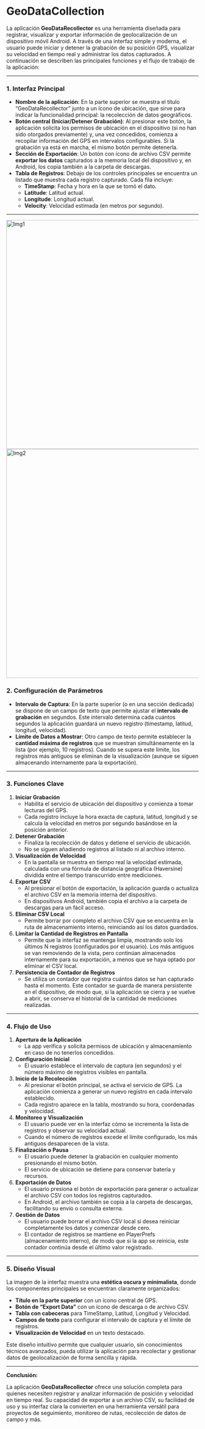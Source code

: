 # GeoDataCollection
La aplicación **GeoDataRecollector** es una herramienta diseñada para registrar, visualizar y exportar información de geolocalización de un dispositivo móvil Android. A través de una interfaz simple y moderna, el usuario puede iniciar y detener la grabación de su posición GPS, visualizar su velocidad en tiempo real y administrar los datos capturados. A continuación se describen las principales funciones y el flujo de trabajo de la aplicación:

---

### 1. Interfaz Principal

- **Nombre de la aplicación**: En la parte superior se muestra el título “GeoDataRecollector” junto a un ícono de ubicación, que sirve para indicar la funcionalidad principal: la recolección de datos geográficos.
- **Botón central (Iniciar/Detener Grabación)**: Al presionar este botón, la aplicación solicita los permisos de ubicación en el dispositivo (si no han sido otorgados previamente) y, una vez concedidos, comienza a recopilar información del GPS en intervalos configurables. Si la grabación ya está en marcha, el mismo botón permite detenerla.
- **Sección de Exportación**: Un botón con ícono de archivo CSV permite **exportar los datos** capturados a la memoria local del dispositivo y, en Android, los copia también a la carpeta de descargas.
- **Tabla de Registros**: Debajo de los controles principales se encuentra un listado que muestra cada registro capturado. Cada fila incluye:
    - **TimeStamp**: Fecha y hora en la que se tomó el dato.
    - **Latitude**: Latitud actual.
    - **Longitude**: Longitud actual.
    - **Velocity**: Velocidad estimada (en metros por segundo).

---

<img src="https://github.com/user-attachments/assets/4ce91649-b70f-41f3-9fdb-9910e2aafaf9" alt="Img1" height="600">
<img src="https://github.com/user-attachments/assets/29787b30-b1c4-43ee-a4de-fe63723c1d5a" alt="Img2" height="600">

### 2. Configuración de Parámetros

- **Intervalo de Captura**: En la parte superior (o en una sección dedicada) se dispone de un campo de texto que permite ajustar el **intervalo de grabación** en segundos. Este intervalo determina cada cuántos segundos la aplicación guardará un nuevo registro (timestamp, latitud, longitud, velocidad).
- **Límite de Datos a Mostrar**: Otro campo de texto permite establecer la **cantidad máxima de registros** que se muestran simultáneamente en la lista (por ejemplo, 10 registros). Cuando se supera este límite, los registros más antiguos se eliminan de la visualización (aunque se siguen almacenando internamente para la exportación).

---

### 3. Funciones Clave

1. **Iniciar Grabación**
    - Habilita el servicio de ubicación del dispositivo y comienza a tomar lecturas del GPS.
    - Cada registro incluye la hora exacta de captura, latitud, longitud y se calcula la velocidad en metros por segundo basándose en la posición anterior.
2. **Detener Grabación**
    - Finaliza la recolección de datos y detiene el servicio de ubicación.
    - No se siguen añadiendo registros al listado ni al archivo interno.
3. **Visualización de Velocidad**
    - En la pantalla se muestra en tiempo real la velocidad estimada, calculada con una fórmula de distancia geográfica (Haversine) dividida entre el tiempo transcurrido entre mediciones.
4. **Exportar CSV**
    - Al presionar el botón de exportación, la aplicación guarda o actualiza el archivo CSV en la memoria interna del dispositivo.
    - En dispositivos Android, también copia el archivo a la carpeta de descargas para un fácil acceso.
5. **Eliminar CSV Local**
    - Permite borrar por completo el archivo CSV que se encuentra en la ruta de almacenamiento interno, reiniciando así los datos guardados.
6. **Limitar la Cantidad de Registros en Pantalla**
    - Permite que la interfaz se mantenga limpia, mostrando solo los últimos N registros (configurados por el usuario). Los más antiguos se van removiendo de la vista, pero continúan almacenados internamente para su exportación, a menos que se haya optado por eliminar el CSV local.
7. **Persistencia de Contador de Registros**
    - Se utiliza un contador que registra cuántos datos se han capturado hasta el momento. Este contador se guarda de manera persistente en el dispositivo, de modo que, si la aplicación se cierra y se vuelve a abrir, se conserva el historial de la cantidad de mediciones realizadas.

---

### 4. Flujo de Uso

1. **Apertura de la Aplicación**
    - La app verifica y solicita permisos de ubicación y almacenamiento en caso de no tenerlos concedidos.
2. **Configuración Inicial**
    - El usuario establece el intervalo de captura (en segundos) y el número máximo de registros visibles en pantalla.
3. **Inicio de la Recolección**
    - Al presionar el botón principal, se activa el servicio de GPS. La aplicación comienza a generar un nuevo registro en cada intervalo establecido.
    - Cada registro aparece en la tabla, mostrando su hora, coordenadas y velocidad.
4. **Monitoreo y Visualización**
    - El usuario puede ver en la interfaz cómo se incrementa la lista de registros y observar su velocidad actual.
    - Cuando el número de registros excede el límite configurado, los más antiguos desaparecen de la vista.
5. **Finalización o Pausa**
    - El usuario puede detener la grabación en cualquier momento presionando el mismo botón.
    - El servicio de ubicación se detiene para conservar batería y recursos.
6. **Exportación de Datos**
    - El usuario presiona el botón de exportación para generar o actualizar el archivo CSV con todos los registros capturados.
    - En Android, el archivo también se copia a la carpeta de descargas, facilitando su envío o consulta externa.
7. **Gestión de Datos**
    - El usuario puede borrar el archivo CSV local si desea reiniciar completamente los datos y comenzar desde cero.
    - El contador de registros se mantiene en PlayerPrefs (almacenamiento interno), de modo que si la app se reinicia, este contador continúa desde el último valor registrado.

---

### 5. Diseño Visual

La imagen de la interfaz muestra una **estética oscura y minimalista**, donde los componentes principales se encuentran claramente organizados:

- **Título en la parte superior** con un ícono central de GPS.
- **Botón de “Export Data”** con un ícono de descarga o de archivo CSV.
- **Tabla con cabeceras** para TimeStamp, Latitud, Longitud y Velocidad.
- **Campos de texto** para configurar el intervalo de captura y el límite de registros.
- **Visualización de Velocidad** en un texto destacado.

Este diseño intuitivo permite que cualquier usuario, sin conocimientos técnicos avanzados, pueda utilizar la aplicación para recolectar y gestionar datos de geolocalización de forma sencilla y rápida.

---

**Conclusión:**

La aplicación **GeoDataRecollector** ofrece una solución completa para quienes necesiten registrar y analizar información de posición y velocidad en tiempo real. Su capacidad de exportar a un archivo CSV, su facilidad de uso y su interfaz clara la convierten en una herramienta versátil para proyectos de seguimiento, monitoreo de rutas, recolección de datos de campo y más.
